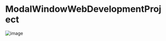 # ModalWindowWebDevelopmentProject
![image](https://user-images.githubusercontent.com/42832387/236183927-fbc5f656-1432-4a90-8c20-a92a3bd99879.png)
